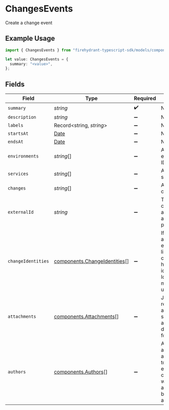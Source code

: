 # ChangesEvents

Create a change event

## Example Usage

```typescript
import { ChangesEvents } from "firehydrant-typescript-sdk/models/components";

let value: ChangesEvents = {
  summary: "<value>",
};
```

## Fields

| Field                                                                                                                           | Type                                                                                                                            | Required                                                                                                                        | Description                                                                                                                     |
| ------------------------------------------------------------------------------------------------------------------------------- | ------------------------------------------------------------------------------------------------------------------------------- | ------------------------------------------------------------------------------------------------------------------------------- | ------------------------------------------------------------------------------------------------------------------------------- |
| `summary`                                                                                                                       | *string*                                                                                                                        | :heavy_check_mark:                                                                                                              | N/A                                                                                                                             |
| `description`                                                                                                                   | *string*                                                                                                                        | :heavy_minus_sign:                                                                                                              | N/A                                                                                                                             |
| `labels`                                                                                                                        | Record<string, *string*>                                                                                                        | :heavy_minus_sign:                                                                                                              | N/A                                                                                                                             |
| `startsAt`                                                                                                                      | [Date](https://developer.mozilla.org/en-US/docs/Web/JavaScript/Reference/Global_Objects/Date)                                   | :heavy_minus_sign:                                                                                                              | N/A                                                                                                                             |
| `endsAt`                                                                                                                        | [Date](https://developer.mozilla.org/en-US/docs/Web/JavaScript/Reference/Global_Objects/Date)                                   | :heavy_minus_sign:                                                                                                              | N/A                                                                                                                             |
| `environments`                                                                                                                  | *string*[]                                                                                                                      | :heavy_minus_sign:                                                                                                              | An array of environment IDs                                                                                                     |
| `services`                                                                                                                      | *string*[]                                                                                                                      | :heavy_minus_sign:                                                                                                              | An array of service IDs                                                                                                         |
| `changes`                                                                                                                       | *string*[]                                                                                                                      | :heavy_minus_sign:                                                                                                              | An array of change IDs                                                                                                          |
| `externalId`                                                                                                                    | *string*                                                                                                                        | :heavy_minus_sign:                                                                                                              | The ID of a change event as assigned by an external provider                                                                    |
| `changeIdentities`                                                                                                              | [components.ChangeIdentities](../../models/components/changeidentities.md)[]                                                    | :heavy_minus_sign:                                                                                                              | If provided and valid, the event will be linked to all changes that have the same identities. Identity *values* must be unique. |
| `attachments`                                                                                                                   | [components.Attachments](../../models/components/attachments.md)[]                                                              | :heavy_minus_sign:                                                                                                              | JSON objects representing attachments, see attachments documentation for the schema                                             |
| `authors`                                                                                                                       | [components.Authors](../../models/components/authors.md)[]                                                                      | :heavy_minus_sign:                                                                                                              | Array of additional authors to add to the change event, the creating actor will automatically be added as an author             |